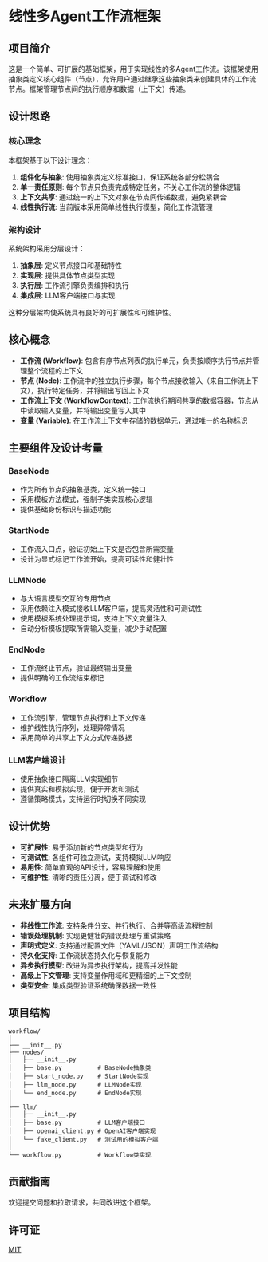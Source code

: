 # 线性多Agent工作流框架

## 项目简介

这是一个简单、可扩展的基础框架，用于实现线性的多Agent工作流。该框架使用抽象类定义核心组件（节点），允许用户通过继承这些抽象类来创建具体的工作流节点。框架管理节点间的执行顺序和数据（上下文）传递。

## 设计思路

### 核心理念

本框架基于以下设计理念：

1. **组件化与抽象**: 使用抽象类定义标准接口，保证系统各部分松耦合
2. **单一责任原则**: 每个节点只负责完成特定任务，不关心工作流的整体逻辑
3. **上下文共享**: 通过统一的上下文对象在节点间传递数据，避免紧耦合
4. **线性执行流**: 当前版本采用简单线性执行模型，简化工作流管理

### 架构设计

系统架构采用分层设计：

1. **抽象层**: 定义节点接口和基础特性
2. **实现层**: 提供具体节点类型实现
3. **执行层**: 工作流引擎负责编排和执行
4. **集成层**: LLM客户端接口与实现

这种分层架构使系统具有良好的可扩展性和可维护性。

## 核心概念

- **工作流 (Workflow)**: 包含有序节点列表的执行单元，负责按顺序执行节点并管理整个流程的上下文
- **节点 (Node)**: 工作流中的独立执行步骤，每个节点接收输入（来自工作流上下文），执行特定任务，并将输出写回上下文
- **工作流上下文 (WorkflowContext)**: 工作流执行期间共享的数据容器，节点从中读取输入变量，并将输出变量写入其中
- **变量 (Variable)**: 在工作流上下文中存储的数据单元，通过唯一的名称标识

## 主要组件及设计考量

### BaseNode
- 作为所有节点的抽象基类，定义统一接口
- 采用模板方法模式，强制子类实现核心逻辑
- 提供基础身份标识与描述功能

### StartNode
- 工作流入口点，验证初始上下文是否包含所需变量
- 设计为显式标记工作流开始，提高可读性和健壮性

### LLMNode
- 与大语言模型交互的专用节点
- 采用依赖注入模式接收LLM客户端，提高灵活性和可测试性
- 使用模板系统处理提示词，支持上下文变量注入
- 自动分析模板提取所需输入变量，减少手动配置

### EndNode
- 工作流终止节点，验证最终输出变量
- 提供明确的工作流结束标记

### Workflow
- 工作流引擎，管理节点执行和上下文传递
- 维护线性执行序列，处理异常情况
- 采用简单的共享上下文方式传递数据

### LLM客户端设计
- 使用抽象接口隔离LLM实现细节
- 提供真实和模拟实现，便于开发和测试
- 遵循策略模式，支持运行时切换不同实现

## 设计优势

- **可扩展性**: 易于添加新的节点类型和行为
- **可测试性**: 各组件可独立测试，支持模拟LLM响应
- **易用性**: 简单直观的API设计，容易理解和使用
- **可维护性**: 清晰的责任分离，便于调试和修改

## 未来扩展方向

- **非线性工作流**: 支持条件分支、并行执行、合并等高级流程控制
- **错误处理机制**: 实现更健壮的错误处理与重试策略
- **声明式定义**: 支持通过配置文件（YAML/JSON）声明工作流结构
- **持久化支持**: 工作流状态持久化与恢复能力
- **异步执行模型**: 改进为异步执行架构，提高并发性能
- **高级上下文管理**: 支持变量作用域和更精细的上下文控制
- **类型安全**: 集成类型验证系统确保数据一致性

## 项目结构

```
workflow/
│
├── __init__.py
├── nodes/
│   ├── __init__.py
│   ├── base.py          # BaseNode抽象类
│   ├── start_node.py    # StartNode实现
│   ├── llm_node.py      # LLMNode实现
│   └── end_node.py      # EndNode实现
│
├── llm/
│   ├── __init__.py
│   ├── base.py          # LLM客户端接口
│   ├── openai_client.py # OpenAI客户端实现
│   └── fake_client.py   # 测试用的模拟客户端
│
└── workflow.py          # Workflow类实现
```

## 贡献指南

欢迎提交问题和拉取请求，共同改进这个框架。

## 许可证

[MIT](LICENSE)
